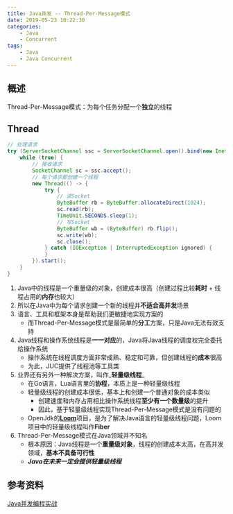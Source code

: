 ```yaml
---
title: Java并发 -- Thread-Per-Message模式
date: 2019-05-23 10:22:30
categories:
    - Java
    - Concurrent
tags:
    - Java
    - Java Concurrent
---
```


## 概述
Thread-Per-Message模式：为每个任务分配一个**独立**的线程

<!-- more -->

## Thread
```java
// 处理请求
try (ServerSocketChannel ssc = ServerSocketChannel.open().bind(new InetSocketAddress(8080))) {
    while (true) {
        // 接收请求
        SocketChannel sc = ssc.accept();
        // 每个请求都创建一个线程
        new Thread(() -> {
            try {
                // 读Socket
                ByteBuffer rb = ByteBuffer.allocateDirect(1024);
                sc.read(rb);
                TimeUnit.SECONDS.sleep(1);
                // 写Socket
                ByteBuffer wb = (ByteBuffer) rb.flip();
                sc.write(wb);
                sc.close();
            } catch (IOException | InterruptedException ignored) {
            }
        }).start();
    }
}
```
1. Java中的线程是一个重量级的对象，创建成本很高（创建过程比较**耗时** + 线程占用的**内存**也较大）
2. 所以在Java中为每个请求创建一个新的线程并**不适合高并发**场景
3. 语言、工具和框架本身是帮助我们更敏捷地实现方案的
    - 而Thread-Per-Message模式是最简单的**分工**方案，只是Java无法有效支持
4. Java线程和操作系统线程是**一一对应**的，Java将Java线程的调度权完全委托给操作系统
    - 操作系统在线程调度方面非常成熟、稳定和可靠，但创建线程的**成本**很高
    - 为此，JUC提供了线程池等工具类
5. 业界还有另外一种解决方案，叫作_**轻量级线程**_
    - 在Go语言，Lua语言里的**协程**，本质上是一种轻量级线程
    - 轻量级线程的创建成本很低，基本上和创建一个普通对象的成本类似
        - 创建速度和内存占用相比操作系统线程**至少有一个数量级**的提升
        - 因此，基于轻量级线程实现Thread-Per-Message模式是没有问题的
    - OpenJdk的[**Loom**](https://wiki.openjdk.java.net/display/loom/Main)项目，是为了解决Java语言的轻量级线程问题，Loom项目中的轻量级线程叫作**Fiber**
6. Thread-Per-Message模式在Java领域并不知名
    - 根本原因：Java线程是一个**重量级对象**，线程的创建成本太高，在高并发领域，**基本不具备可行性**
    - _**Java在未来一定会提供轻量级线程**_

<!-- indicate-the-source -->

## 参考资料
[Java并发编程实战](https://time.geekbang.org/column/intro/100023901)